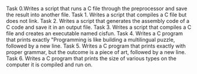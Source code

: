 Task 0.Writes a script that runs a C file through the preprocessor and save the result into another file.
Task 1. Writes a script that compiles a C file but does not link. 
Task 2. Writes a script that generates the assembly code of a C code and save it in an output file.
Task 3. Writes a script that compiles a C file and creates an executable named cisfun. 
Task 4. Writes a C program that prints exactly "Programming is like building a multilingual puzzle, followed by a new line. 
Task 5. Writes a C program that prints exactly with proper grammar, but the outcome is a piece of art, followed by a new line.
Task 6. Writes a C program that prints the size of various types on the computer it is compiled and run on.
